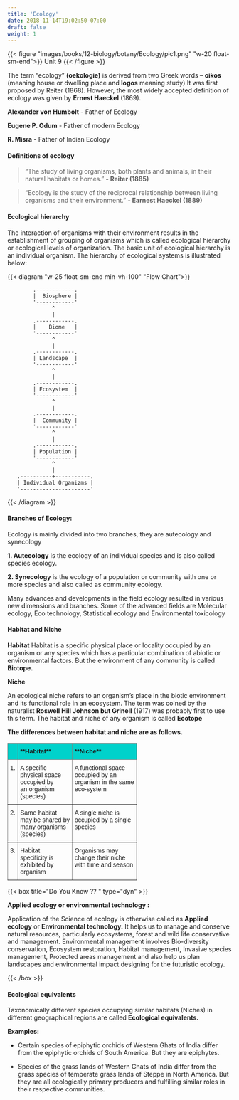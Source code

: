 ```yaml
---
title: 'Ecology'
date: 2018-11-14T19:02:50-07:00
draft: false
weight: 1
---
```



{{< figure "images/books/12-biology/botany/Ecology/pic1.png" "w-20 float-sm-end">}}
Unit 9 
{{< /figure >}}

The term “ecology” **(oekologie)** is derived from two Greek words – **oikos** (meaning house or dwelling place and **logos** meaning study) It was first proposed by Reiter (1868). However, the most widely accepted definition of ecology was given by **Ernest Haeckel** (1869). 

**Alexander von Humbolt** - Father of Ecology

**Eugene P. Odum** - Father of modern Ecology

**R. Misra** - Father of Indian Ecology




#### Definitions of ecology 

> “The study of living organisms, both plants and animals, in their natural habitats or homes.” **- Reiter (1885)**

> “Ecology is the study of the reciprocal relationship between living organisms and their environment.” **- Earnest Haeckel (1889)**


#### Ecological hierarchy 

The interaction of organisms with their environment results in the establishment of grouping of organisms which is called ecological hierarchy or ecological levels of organization. The basic unit of ecological hierarchy is an individual organism. The hierarchy of ecological systems is illustrated below:

{{< diagram "w-25 float-sm-end min-vh-100" "Flow Chart">}}

```goat
        .------------. 
        |  Biosphere |
        '------------'
              ^
              |
        .------------. 
        |    Biome   |
        '------------'
              ^
              |
        .------------. 
        | Landscape  |
        '------------'
              ^
              |
        .------------. 
        | Ecosystem  |
        '------------'
              ^
              |
        .------------. 
        |  Community |
        '------------'
              ^
              |
        .------------. 
        | Population |
        '------------'
              ^
              |
   .----------+-----------. 
   | Individual Organizms |
   '----------------------'
```

{{< /diagram >}}

#### Branches of Ecology: 

Ecology is mainly divided into two branches,
they are autecology and synecology

**1. Autecology** is the ecology of an individual
species and is also called species ecology.

**2. Synecology** is the ecology of a population or
community with one or more species and also
called as community ecology.

Many advances and developments in the field
ecology resulted in various new dimensions
and branches. Some of the advanced fields are
Molecular ecology, Eco technology, Statistical
ecology and Environmental toxicology

#### Habitat and Niche 

**Habitat**
Habitat is a specific physical place or locality occupied by an organism or any species which has a particular combination of abiotic or environmental factors. But the environment of any community is called **Biotope.**

**Niche**

An ecological niche refers to an organism’s place in the biotic environment and its functional role in an ecosystem. The term was coined by the naturalist **Roswell Hill Johnson but Grinell** (1917) was probably first to use this term. The habitat and niche of any organism is called **Ecotope**

**The differences between habitat and niche are as follows.**

<style type="text/css">
.tg  {border-collapse:collapse;border-spacing:0;}
.tg td{border-color:black;border-style:solid;border-width:1px;font-family:Arial, sans-serif;font-size:14px;
  overflow:hidden;padding:10px 5px;word-break:normal;}
.tg th{border-color:black;border-style:solid;border-width:1px;font-family:Arial, sans-serif;font-size:14px;
  font-weight:normal;overflow:hidden;padding:10px 5px;word-break:normal;}
.tg .tg-item{background-color:#00d2cb;border-color:inherit;text-align:left;vertical-align:top}
.tg .tg-0pky{border-color:inherit;text-align:left;vertical-align:top}
</style>
<table class="tg">
<thead>
  <tr>
    <th class="tg-item"></th>
    <th class="tg-item"><span style="font-weight:bold">**Habitat**</span></th>
    <th class="tg-item"><span style="font-weight:bold">**Niche**</span></th>
  </tr>
</thead>
<tbody>
  <tr>
    <td class="tg-0pky">1.</td>
    <td class="tg-0pky">A specific<br>physical space<br>occupied by<br>an organism<br>(species)</td>
    <td class="tg-0pky">A functional space<br>occupied by an<br>organism in the same<br>eco-system</td>
  </tr>
  <tr>
    <td class="tg-0pky">2.</td>
    <td class="tg-0pky">Same habitat<br>may be shared by<br>many organisms<br>(species)</td>
    <td class="tg-0pky">A single niche is<br>occupied by a single<br>species</td>
  </tr>
  <tr>
    <td class="tg-0pky">3.</td>
    <td class="tg-0pky">Habitat<br>specificity is<br>exhibited by<br>organism</td>
    <td class="tg-0pky">Organisms may<br>change their niche<br>with time and season</td>
  </tr>
</tbody>

</table>


{{< box title="Do You Know ?? " type="dyn" >}}

**Applied ecology or environmental technology :**

Application of the Science of ecology is otherwise called as **Applied ecology** or **Environmental technology.** It helps us to manage and conserve natural resources, particularly ecosystems, forest and wild life conservative and management. Environmental management involves Bio-diversity conservation, Ecosystem restoration, Habitat management, Invasive species management, Protected areas management and also help us plan landscapes and environmental impact designing for the futuristic ecology.

{{< /box >}}

#### Ecological equivalents 

Taxonomically different species occupying similar habitats (Niches) in different geographical regions are called **Ecological equivalents.**

**Examples:**

* Certain species of epiphytic orchids of Western Ghats of India differ from the epiphytic orchids of South America. But they are epiphytes.

* Species of the grass lands of Western Ghats of India differ from the grass species of temperate grass lands of Steppe in North America. But they are all ecologically primary producers and fulfilling similar roles in their respective communities.

